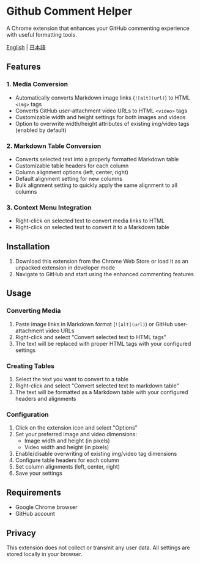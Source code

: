 # Github Comment Helper

A Chrome extension that enhances your GitHub commenting experience with useful formatting tools.

[English](README.md) | [日本語](README.ja.md)

## Features

### 1. Media Conversion
- Automatically converts Markdown image links (`![alt](url)`) to HTML `<img>` tags
- Converts GitHub user-attachment video URLs to HTML `<video>` tags
- Customizable width and height settings for both images and videos
- Option to overwrite width/height attributes of existing img/video tags (enabled by default)

### 2. Markdown Table Conversion
- Converts selected text into a properly formatted Markdown table
- Customizable table headers for each column
- Column alignment options (left, center, right)
- Default alignment setting for new columns
- Bulk alignment setting to quickly apply the same alignment to all columns

### 3. Context Menu Integration
- Right-click on selected text to convert media links to HTML
- Right-click on selected text to convert it to a Markdown table

## Installation

1. Download this extension from the Chrome Web Store or load it as an unpacked extension in developer mode
2. Navigate to GitHub and start using the enhanced commenting features

## Usage

### Converting Media
1. Paste image links in Markdown format (`![alt](url)`) or GitHub user-attachment video URLs
2. Right-click and select "Convert selected text to HTML tags"
3. The text will be replaced with proper HTML tags with your configured settings

### Creating Tables
1. Select the text you want to convert to a table
2. Right-click and select "Convert selected text to markdown table"
3. The text will be formatted as a Markdown table with your configured headers and alignments

### Configuration
1. Click on the extension icon and select "Options"
2. Set your preferred image and video dimensions:
   - Image width and height (in pixels)
   - Video width and height (in pixels)
3. Enable/disable overwriting of existing img/video tag dimensions
4. Configure table headers for each column
5. Set column alignments (left, center, right)
6. Save your settings

## Requirements
- Google Chrome browser
- GitHub account

## Privacy
This extension does not collect or transmit any user data. All settings are stored locally in your browser.
